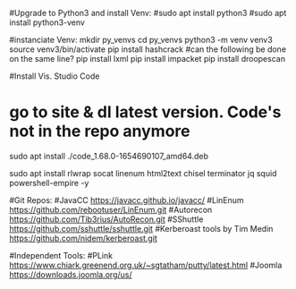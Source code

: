 



#Upgrade to Python3 and install Venv:
#sudo apt install python3
#sudo apt install python3-venv

#instanciate Venv:
mkdir py_venvs
cd py_venvs
python3 -m venv venv3
source venv3/bin/activate
pip install hashcrack   #can the following be done on the same line? 
pip install lxml 
pip install impacket
pip install droopescan

#Install Vis. Studio Code
#   go to site & dl latest version. Code's not in the repo anymore
sudo apt install ./code_1.68.0-1654690107_amd64.deb

sudo apt install rlwrap socat linenum html2text chisel terminator jq squid  powershell-empire -y



#Git Repos:
#JavaCC
https://javacc.github.io/javacc/
#LinEnum
https://github.com/rebootuser/LinEnum.git
#Autorecon
https://github.com/Tib3rius/AutoRecon.git
#SShuttle
https://github.com/sshuttle/sshuttle.git
#Kerberoast tools by Tim Medin
https://github.com/nidem/kerberoast.git

#Independent Tools:
#PLink
https://www.chiark.greenend.org.uk/~sgtatham/putty/latest.html
#Joomla
https://downloads.joomla.org/us/
